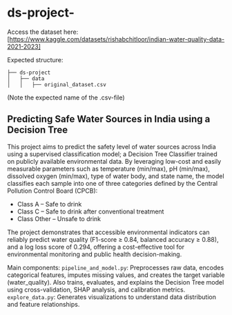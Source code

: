 # ds-project-
Access the dataset here: [https://www.kaggle.com/datasets/rishabchitloor/indian-water-quality-data-2021-2023]

Expected structure:
```
├── ds-project
│   ├── data
│   │   ├── original_dataset.csv
```
(Note the expected name of the .csv-file)

## Predicting Safe Water Sources in India using a Decision Tree
This project aims to predict the safety level of water sources across India using a supervised classification model; a Decision Tree Classifier trained on publicly available environmental data.
By leveraging low-cost and easily measurable parameters such as temperature (min/max), pH (min/max), dissolved oxygen (min/max), type of water body, and state name, the model classifies each sample into one of three categories defined by the Central Pollution Control Board (CPCB):

- Class A – Safe to drink
- Class C – Safe to drink after conventional treatment
- Class Other – Unsafe to drink

The project demonstrates that accessible environmental indicators can reliably predict water quality (F1-score ≥ 0.84, balanced accuracy ≥ 0.88), and a log loss score of 0.294, offering a cost-effective tool for environmental monitoring and public health decision-making.

Main components:
```pipeline_and_model.py```: Preprocesses raw data, encodes categorical features, imputes missing values, and creates the target variable (water_quality). Also trains, evaluates, and explains the Decision Tree model using cross-validation, SHAP analysis, and calibration metrics.
```explore_data.py```: Generates visualizations to understand data distribution and feature relationships.

<!--- ## Instructions:
Fork the repo. The original dataset is included in folder ```data/``` and thus does not need to be downloaded.

Running the main script calls the following methods:
1. ```PrepareData()``` from ```data_preparation.py``` which cleans the original dataset and outputs ```cleaned_dataset.csv``` (which is used in the remaining modules).
2. ```ModelDataAndEvaluate()``` from ```data_modeling–and–model_evaluation.py```, which models a decision tree and evaluates the resuls.
3. ```ExploreData()``` from ```data_evaluation.py```, which saves 5 insightful visualizations to ```figures/data-exploration/``` folder.



 -->
